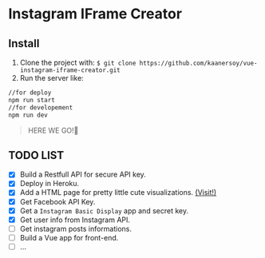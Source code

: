 # Instagram IFrame Creator

## Install

1. Clone the project with: `$ git clone https://github.com/kaanersoy/vue-instagram-iframe-creator.git`
2. Run the server like:
```bash
//for deploy
npm run start 
//for developement
npm run dev
```
> HERE WE GO!🤘

## TODO LIST
 - [x] Build a Restfull API for secure API key.
 - [x] Deploy in Heroku.
 - [x] Add a HTML page for pretty little cute visualizations.  [(Visit!)](https://whispering-anchorage-68692.herokuapp.com/)
 - [x] Get Facebook API Key.
 - [x] Get a `Instagram Basic Display` app and secret key.
 - [x] Get user info from Instagram API.
 - [ ] Get instagram posts informations.
 - [ ] Build a Vue app for front-end.
 - [ ]  ... 